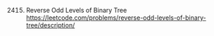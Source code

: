 2415. Reverse Odd Levels of Binary Tree
https://leetcode.com/problems/reverse-odd-levels-of-binary-tree/description/